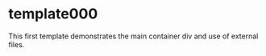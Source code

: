 template000
===========

This first template demonstrates the main container div and use of external files.
